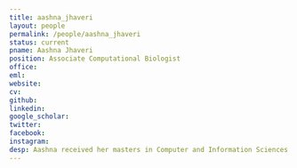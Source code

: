 ```yaml
---
title: aashna_jhaveri
layout: people
permalink: /people/aashna_jhaveri
status: current
pname: Aashna Jhaveri
position: Associate Computational Biologist
office: 
eml: 
website:
cv: 
github:
linkedin:
google_scholar: 
twitter: 
facebook: 
instagram:
desp: Aashna received her masters in Computer and Information Sciences at the New York University. She is currently working on developing the Bioinformatics Pipelines for CIDC project with other members of the lab. 
---
```

